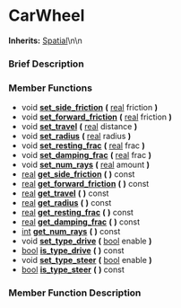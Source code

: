 #  CarWheel  
**Inherits:** [Spatial](class_spatial)\\n\\n
###  Brief Description  


###  Member Functions 
  * void  **[set_side_friction](#set_side_friction)**  **(** [real](class_real) friction  **)**
  * void  **[set_forward_friction](#set_forward_friction)**  **(** [real](class_real) friction  **)**
  * void  **[set_travel](#set_travel)**  **(** [real](class_real) distance  **)**
  * void  **[set_radius](#set_radius)**  **(** [real](class_real) radius  **)**
  * void  **[set_resting_frac](#set_resting_frac)**  **(** [real](class_real) frac  **)**
  * void  **[set_damping_frac](#set_damping_frac)**  **(** [real](class_real) frac  **)**
  * void  **[set_num_rays](#set_num_rays)**  **(** [real](class_real) amount  **)**
  * [real](class_real)  **[get_side_friction](#get_side_friction)**  **(** **)** const
  * [real](class_real)  **[get_forward_friction](#get_forward_friction)**  **(** **)** const
  * [real](class_real)  **[get_travel](#get_travel)**  **(** **)** const
  * [real](class_real)  **[get_radius](#get_radius)**  **(** **)** const
  * [real](class_real)  **[get_resting_frac](#get_resting_frac)**  **(** **)** const
  * [real](class_real)  **[get_damping_frac](#get_damping_frac)**  **(** **)** const
  * [int](class_int)  **[get_num_rays](#get_num_rays)**  **(** **)** const
  * void  **[set_type_drive](#set_type_drive)**  **(** [bool](class_bool) enable  **)**
  * [bool](class_bool)  **[is_type_drive](#is_type_drive)**  **(** **)** const
  * void  **[set_type_steer](#set_type_steer)**  **(** [bool](class_bool) enable  **)**
  * [bool](class_bool)  **[is_type_steer](#is_type_steer)**  **(** **)** const

###  Member Function Description  
